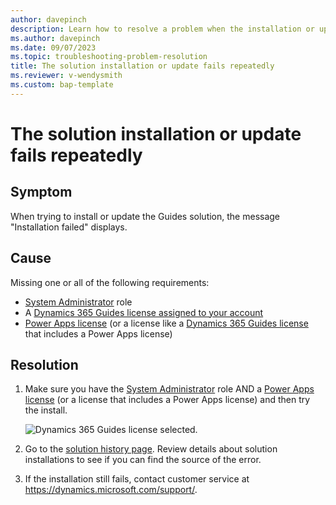 ```yaml
---
author: davepinch
description: Learn how to resolve a problem when the installation or update of the Dynamics 365 Guides solution fails
ms.author: davepinch
ms.date: 09/07/2023
ms.topic: troubleshooting-problem-resolution
title: The solution installation or update fails repeatedly
ms.reviewer: v-wendysmith
ms.custom: bap-template
---
```


# The solution installation or update fails repeatedly

## Symptom

When trying to install or update the Guides solution, the message "Installation failed" displays.

## Cause

Missing one or all of the following requirements:

- [System Administrator](/power-platform/admin/database-security) role
- A [Dynamics 365 Guides license assigned to your account](dynamics365/mixed-reality/guides/add-users#assign-a-dynamics-365-guides-license-to-an-existing-user)
- [Power Apps license](/power-platform/admin/signup-question-and-answer) (or a license like a [Dynamics 365 Guides license](dynamics365/mixed-reality/guides/setup-step-one) that includes a Power Apps license)

## Resolution

1. Make sure you have the [System Administrator](/power-platform/admin/database-security) role AND a [Power Apps license](/power-platform/admin/signup-question-and-answer) (or a license that includes a Power Apps license) and then try the install.

   ![Dynamics 365 Guides license selected.](media/dynamics-365-guides-license.PNG "Dynamics 365 Guides license selected")

1. Go to the [solution history page](/power-apps/maker/data-platform/solution-history). Review details about solution installations to see if you can find the source of the error.

1. If the installation still fails, contact customer service at <https://dynamics.microsoft.com/support/>.